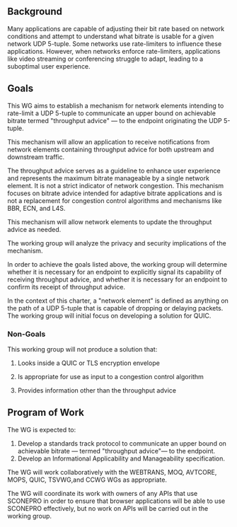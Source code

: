## Background

Many applications are capable of adjusting their bit rate based on
network conditions and attempt to understand what bitrate is usable for
a given network UDP 5-tuple. Some networks use rate-limiters to
influence these applications. However, when networks enforce
rate-limiters, applications like video streaming or conferencing
struggle to adapt, leading to a suboptimal user experience.

## Goals

This WG aims to establish a mechanism for network elements intending to
rate-limit a UDP 5-tuple to communicate an upper bound on achievable
bitrate termed "throughput advice" — to the endpoint originating the UDP
5-tuple. 

This mechanism will allow an application to receive notifications from network elements containing throughput
advice for both upstream and downstream traffic.

The throughput advice serves as a guideline to enhance user experience
and represents the maximum bitrate manageable by a single network
element. It is not a strict indicator of network congestion. This mechanism
focuses on bitrate advice intended for adaptive bitrate applications and
is not a replacement for congestion control algorithms and mechanisms
like BBR, ECN, and L4S.

This mechanism will allow network elements to update the throughput advice as needed.

The working group will analyze the privacy and security implications of
the mechanism.

In order to achieve the goals listed above, the working group will determine whether it is necessary for an endpoint to explicitly signal its capability of receiving throughput advice, and whether it is necessary for an endpoint to confirm its receipt of throughput advice.

In the context of this charter, a "network element" is defined as anything on 
the path of a UDP 5-tuple that is capable of dropping or delaying packets.
The working group will initial focus on developing a solution for QUIC.

### Non-Goals

This working group will not produce a solution that: 

1. Looks inside a QUIC or TLS encryption envelope

2. Is appropriate for use as input to a congestion control algorithm

3. Provides information other than the throughput advice 

## Program of Work

The WG is expected to:

1. Develop a standards track protocol to communicate an upper bound on
achievable bitrate — termed "throughput advice"— to the endpoint.
2. Develop an Informational Applicability and Manageability specification.

The WG will work collaboratively with the WEBTRANS, MOQ, AVTCORE, MOPS,
QUIC, TSVWG,and CCWG WGs as appropriate.

The WG will coordinate its work with owners of any APIs that use SCONEPRO in order to ensure that browser applications will be able to use SCONEPRO effectively, but no work on APIs will be carried out in the working group. 
